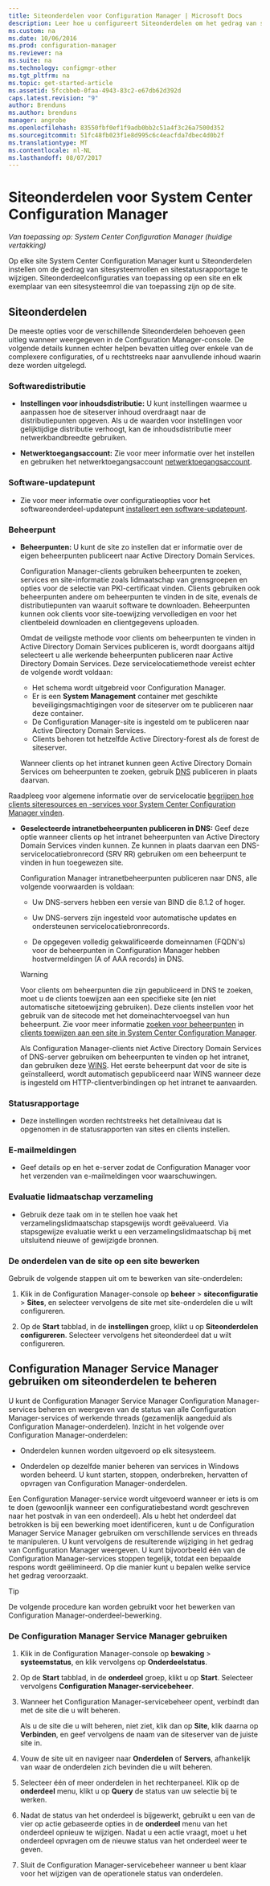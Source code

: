 ```yaml
---
title: Siteonderdelen voor Configuration Manager | Microsoft Docs
description: Leer hoe u configureert Siteonderdelen om het gedrag van sitesysteemrollen en sitestatusrapportage te wijzigen.
ms.custom: na
ms.date: 10/06/2016
ms.prod: configuration-manager
ms.reviewer: na
ms.suite: na
ms.technology: configmgr-other
ms.tgt_pltfrm: na
ms.topic: get-started-article
ms.assetid: 5fccbbeb-0faa-4943-83c2-e67db62d392d
caps.latest.revision: "9"
author: Brenduns
ms.author: brenduns
manager: angrobe
ms.openlocfilehash: 83550fbf0ef1f9adb0bb2c51a4f3c26a7500d352
ms.sourcegitcommit: 51fc48fb023f1e8d995c6c4eacfda7dbec4d0b2f
ms.translationtype: MT
ms.contentlocale: nl-NL
ms.lasthandoff: 08/07/2017
---
```

# <a name="site-components-for-system-center-configuration-manager"></a>Siteonderdelen voor System Center Configuration Manager

*Van toepassing op: System Center Configuration Manager (huidige vertakking)*

Op elke site System Center Configuration Manager kunt u Siteonderdelen instellen om de gedrag van sitesysteemrollen en sitestatusrapportage te wijzigen. Siteonderdeelconfiguraties van toepassing op een site en elk exemplaar van een sitesysteemrol die van toepassing zijn op de site.  

## <a name="about-site-components"></a>Siteonderdelen  
 De meeste opties voor de verschillende Siteonderdelen behoeven geen uitleg wanneer weergegeven in de Configuration Manager-console. De volgende details kunnen echter helpen bevatten uitleg over enkele van de complexere configuraties, of u rechtstreeks naar aanvullende inhoud waarin deze worden uitgelegd.  

### <a name="software-distribution"></a>Softwaredistributie  

-   **Instellingen voor inhoudsdistributie:**  U kunt instellingen waarmee u aanpassen hoe de siteserver inhoud overdraagt naar de distributiepunten opgeven. Als u de waarden voor instellingen voor gelijktijdige distributie verhoogt, kan de inhoudsdistributie meer netwerkbandbreedte gebruiken.  

-   **Netwerktoegangsaccount:**  Zie voor meer informatie over het instellen en gebruiken het netwerktoegangsaccount [netwerktoegangsaccount](../../../../core/plan-design/hierarchy/manage-accounts-to-access-content.md#bkmk_NAA).  

### <a name="software-update-point"></a>Software-updatepunt  

-   Zie voor meer informatie over configuratieopties voor het softwareonderdeel-updatepunt [installeert een software-updatepunt](../../../../sum/get-started/install-a-software-update-point.md).  

### <a name="management-point"></a>Beheerpunt  

-   **Beheerpunten:** U kunt de site zo instellen dat er informatie over de eigen beheerpunten publiceert naar Active Directory Domain Services.  

     Configuration Manager-clients gebruiken beheerpunten te zoeken, services en site-informatie zoals lidmaatschap van grensgroepen en opties voor de selectie van PKI-certificaat vinden. Clients gebruiken ook beheerpunten andere om beheerpunten te vinden in de site, evenals de distributiepunten van waaruit software te downloaden. Beheerpunten kunnen ook clients voor site-toewijzing vervolledigen en voor het clientbeleid downloaden en clientgegevens uploaden.  

     Omdat de veiligste methode voor clients om beheerpunten te vinden in Active Directory Domain Services publiceren is, wordt doorgaans altijd selecteert u alle werkende beheerpunten publiceren naar Active Directory Domain Services. Deze servicelocatiemethode vereist echter de volgende wordt voldaan:

     - Het schema wordt uitgebreid voor Configuration Manager.
     - Er is een **System Management** container met geschikte beveiligingsmachtigingen voor de siteserver om te publiceren naar deze container.
     - De Configuration Manager-site is ingesteld om te publiceren naar Active Directory Domain Services.
     - Clients behoren tot hetzelfde Active Directory-forest als de forest de siteserver.  

     Wanneer clients op het intranet kunnen geen Active Directory Domain Services om beheerpunten te zoeken, gebruik [DNS](../../../../core/plan-design/hierarchy/understand-how-clients-find-site-resources-and-services.md#bkmk_dns) publiceren in plaats daarvan.  

 Raadpleeg voor algemene informatie over de servicelocatie [begrijpen hoe clients siteresources en -services voor System Center Configuration Manager vinden](../../../../core/plan-design/hierarchy/understand-how-clients-find-site-resources-and-services.md).  

-   **Geselecteerde intranetbeheerpunten publiceren in DNS:** Geef deze optie wanneer clients op het intranet beheerpunten van Active Directory Domain Services vinden kunnen. Ze kunnen in plaats daarvan een DNS-servicelocatiebronrecord (SRV RR) gebruiken om een beheerpunt te vinden in hun toegewezen site.  

    Configuration Manager intranetbeheerpunten publiceren naar DNS, alle volgende voorwaarden is voldaan:  

    -   Uw DNS-servers hebben een versie van BIND die 8.1.2 of hoger.  

    -   Uw DNS-servers zijn ingesteld voor automatische updates en ondersteunen servicelocatiebronrecords.  

    -   De opgegeven volledig gekwalificeerde domeinnamen (FQDN's) voor de beheerpunten in Configuration Manager hebben hostvermeldingen (A of AAA records) in DNS.  

    > [!WARNING]  
    >  Voor clients om beheerpunten die zijn gepubliceerd in DNS te zoeken, moet u de clients toewijzen aan een specifieke site (en niet automatische sitetoewijzing gebruiken). Deze clients instellen voor het gebruik van de sitecode met het domeinachtervoegsel van hun beheerpunt. Zie voor meer informatie [zoeken voor beheerpunten](/sccm/core/clients/deploy/assign-clients-to-a-site#locating-management-points) in [clients toewijzen aan een site in System Center Configuration Manager](/sccm/core/clients/deploy/assign-clients-to-a-site).  

     Als Configuration Manager-clients niet Active Directory Domain Services of DNS-server gebruiken om beheerpunten te vinden op het intranet, dan gebruiken deze [WINS](../../../../core/plan-design/hierarchy/understand-how-clients-find-site-resources-and-services.md#bkmk_wins). Het eerste beheerpunt dat voor de site is geïnstalleerd, wordt automatisch gepubliceerd naar WINS wanneer deze is ingesteld om HTTP-clientverbindingen op het intranet te aanvaarden.  

### <a name="status-reporting"></a>Statusrapportage  

-   Deze instellingen worden rechtstreeks het detailniveau dat is opgenomen in de statusrapporten van sites en clients instellen.  

### <a name="email-notification"></a>E-mailmeldingen  

-   Geef details op en het e-server zodat de Configuration Manager voor het verzenden van e-mailmeldingen voor waarschuwingen.  

### <a name="collection-membership-evaluation"></a>Evaluatie lidmaatschap verzameling  

-   Gebruik deze taak om in te stellen hoe vaak het verzamelingslidmaatschap stapsgewijs wordt geëvalueerd. Via stapsgewijze evaluatie werkt u een verzamelingslidmaatschap bij met uitsluitend nieuwe of gewijzigde bronnen.  

### <a name="edit-the-site-components-at-a-site"></a>De onderdelen van de site op een site bewerken  

Gebruik de volgende stappen uit om te bewerken van site-onderdelen:

1.  Klik in de Configuration Manager-console op **beheer** > **siteconfiguratie** > **Sites**, en selecteer vervolgens de site met site-onderdelen die u wilt configureren.  

2.  Op de **Start** tabblad, in de **instellingen** groep, klikt u op **Siteonderdelen configureren**. Selecteer vervolgens het siteonderdeel dat u wilt configureren.  

##  <a name="BKMK_ServiceMgr"></a> Configuration Manager Service Manager gebruiken om siteonderdelen te beheren  
U kunt de Configuration Manager Service Manager Configuration Manager-services beheren en weergeven van de status van alle Configuration Manager-services of werkende threads (gezamenlijk aangeduid als Configuration Manager-onderdelen). Inzicht in het volgende over Configuration Manager-onderdelen:  

-   Onderdelen kunnen worden uitgevoerd op elk sitesysteem.  

-   Onderdelen op dezelfde manier beheren van services in Windows worden beheerd. U kunt starten, stoppen, onderbreken, hervatten of opvragen van Configuration Manager-onderdelen.  

Een Configuration Manager-service wordt uitgevoerd wanneer er iets is om te doen (gewoonlijk wanneer een configuratiebestand wordt geschreven naar het postvak in van een onderdeel). Als u hebt het onderdeel dat betrokken is bij een bewerking moet identificeren, kunt u de Configuration Manager Service Manager gebruiken om verschillende services en threads te manipuleren. U kunt vervolgens de resulterende wijziging in het gedrag van Configuration Manager weergeven. U kunt bijvoorbeeld één van de Configuration Manager-services stoppen tegelijk, totdat een bepaalde respons wordt geëlimineerd. Op die manier kunt u bepalen welke service het gedrag veroorzaakt.  

> [!TIP]  
>  De volgende procedure kan worden gebruikt voor het bewerken van Configuration Manager-onderdeel-bewerking.  

### <a name="use-the-configuration-manager-service-manager"></a>De Configuration Manager Service Manager gebruiken  

1.  Klik in de Configuration Manager-console op **bewaking** >  **systeemstatus**, en klik vervolgens op **Onderdeelstatus**.  

2.  Op de **Start** tabblad, in de **onderdeel** groep, klikt u op **Start**. Selecteer vervolgens **Configuration Manager-servicebeheer**.  

3.  Wanneer het Configuration Manager-servicebeheer opent, verbindt dan met de site die u wilt beheren.  

     Als u de site die u wilt beheren, niet ziet, klik dan op **Site**, klik daarna op **Verbinden**, en geef vervolgens de naam van de siteserver van de juiste site in.  

4.  Vouw de site uit en navigeer naar **Onderdelen** of **Servers**, afhankelijk van waar de onderdelen zich bevinden die u wilt beheren.  

5.  Selecteer één of meer onderdelen in het rechterpaneel. Klik op de **onderdeel** menu, klikt u op **Query** de status van uw selectie bij te werken.  

6.  Nadat de status van het onderdeel is bijgewerkt, gebruikt u een van de vier op actie gebaseerde opties in de **onderdeel** menu van het onderdeel opnieuw te wijzigen. Nadat u een actie vraagt, moet u het onderdeel opvragen om de nieuwe status van het onderdeel weer te geven.  

7.  Sluit de Configuration Manager-servicebeheer wanneer u bent klaar voor het wijzigen van de operationele status van onderdelen.  
